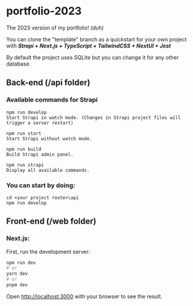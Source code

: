 # portfolio-2023

The 2023 version of my portfolio! _(duh)_

You can clone the "template" branch as a quickstart for your own project with **_Strapi + Next.js + TypeScript + TailwindCSS + NextUI + Jest_**

By default the project uses SQLite but you can change it for any other database.

## Back-end (/api folder)

### Available commands for Strapi

```
npm run develop
Start Strapi in watch mode. (Changes in Strapi project files will trigger a server restart)

npm run start
Start Strapi without watch mode.

npm run build
Build Strapi admin panel.

npm run strapi
Display all available commands.
```

### You can start by doing:

```
cd <your project route>\api
npm run develop
```

## Front-end (/web folder)

### Next.js:

First, run the development server:

```bash
npm run dev
# or
yarn dev
# or
pnpm dev
```

Open [http://localhost:3000](http://localhost:3000) with your browser to see the result.
